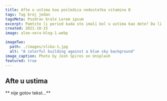 ```yaml
---
title: Afte u ustima kao posledica nedostatka vitamina B
tags: Tag broj jedan
tagsMeta: Pozdrav brale Lorem ipsum
excerpt: Pamtite li period kada ste imali bol u ustima kao dete? Da li ste znali od čega nastaju te male kvržice koje zadaju bol? A da li znate kako ih se jednostavno rešiti?
created: 2021-10-15
image: aloe-vera-blog-1.webp

imageTwo:
  path: ./images/slika-1.jpg
  alt: "A colorful building against a blue sky background"
image_caption: Photo by Josh Spires on Unsplash
featured: true
---
```


## Afte u ustima

** nije gotov tekst...**
